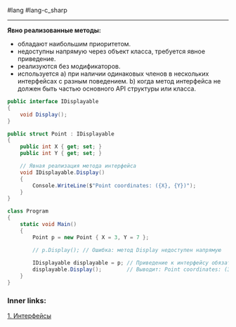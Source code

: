 #lang #lang-c_sharp 

---
**Явно реализованные методы:**
- обладают наибольшим приоритетом.
- недоступны напрямую через объект класса, требуется явное приведение.
- реализуются без модификаторов.
- используется 
	a) при наличии одинаковых членов в нескольких интерфейсах с разным поведением.
	b) когда метод интерфейса не должен быть частью основного API структуры или класса.

```csharp
public interface IDisplayable
{
    void Display();
}

public struct Point : IDisplayable
{
    public int X { get; set; }
    public int Y { get; set; }

    // Явная реализация метода интерфейса
    void IDisplayable.Display()
    {
        Console.WriteLine($"Point coordinates: ({X}, {Y})");
    }
}

class Program
{
    static void Main()
    {
        Point p = new Point { X = 3, Y = 7 };

        // p.Display(); // Ошибка: метод Display недоступен напрямую
       
        IDisplayable displayable = p; // Приведение к интерфейсу обязательно
        displayable.Display();        // Выводит: Point coordinates: (3, 7)
    }
}

```

### Inner links:
[1. Интерфейсы](1.%20Languages/C-sharp/0.%20Введение/3.%20Интерфейсы/1.%20Интерфейсы.md)

